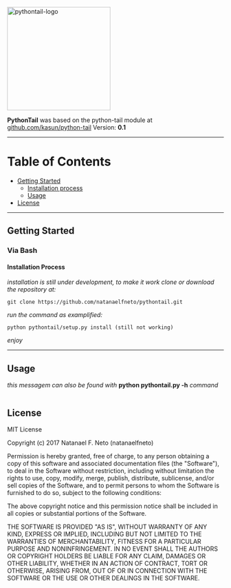 <p align="left">
  <a href="#">
    <img alt="pythontail-logo" src="https://raw.githubusercontent.com/natanaelfneto/pythontail/master/pythontail-logo.png" width="240"/>
  </a>
</p>

**PythonTail** was based on the python-tail module at [github.com/kasun/python-tail](https://github.com/kasun/python-tail)
Version: **0.1**
***
# Table of Contents
* [Getting Started](#getting-started)
    * [Installation process](#installation-process)
    * [Usage](#usage)
* [License](#license)
***
## Getting Started
### Via Bash
#### Installation Process
_installation is still under development, to make it work_
_clone or download the repository at:_
```Shell
git clone https://github.com/natanaelfneto/pythontail.git
```
_run the command as examplified:_
```Shell
python pythontail/setup.py install (still not working)
```
_enjoy_
***
## Usage
_this messagem can also be found with_ **python pythontail.py -h** _command_
```ShellSession
```
## License
MIT License

Copyright (c) 2017 Natanael F. Neto (natanaelfneto)

Permission is hereby granted, free of charge, to any person obtaining a copy
of this software and associated documentation files (the "Software"), to deal
in the Software without restriction, including without limitation the rights
to use, copy, modify, merge, publish, distribute, sublicense, and/or sell
copies of the Software, and to permit persons to whom the Software is
furnished to do so, subject to the following conditions:

The above copyright notice and this permission notice shall be included in all
copies or substantial portions of the Software.

THE SOFTWARE IS PROVIDED "AS IS", WITHOUT WARRANTY OF ANY KIND, EXPRESS OR
IMPLIED, INCLUDING BUT NOT LIMITED TO THE WARRANTIES OF MERCHANTABILITY,
FITNESS FOR A PARTICULAR PURPOSE AND NONINFRINGEMENT. IN NO EVENT SHALL THE
AUTHORS OR COPYRIGHT HOLDERS BE LIABLE FOR ANY CLAIM, DAMAGES OR OTHER
LIABILITY, WHETHER IN AN ACTION OF CONTRACT, TORT OR OTHERWISE, ARISING FROM,
OUT OF OR IN CONNECTION WITH THE SOFTWARE OR THE USE OR OTHER DEALINGS IN THE
SOFTWARE.